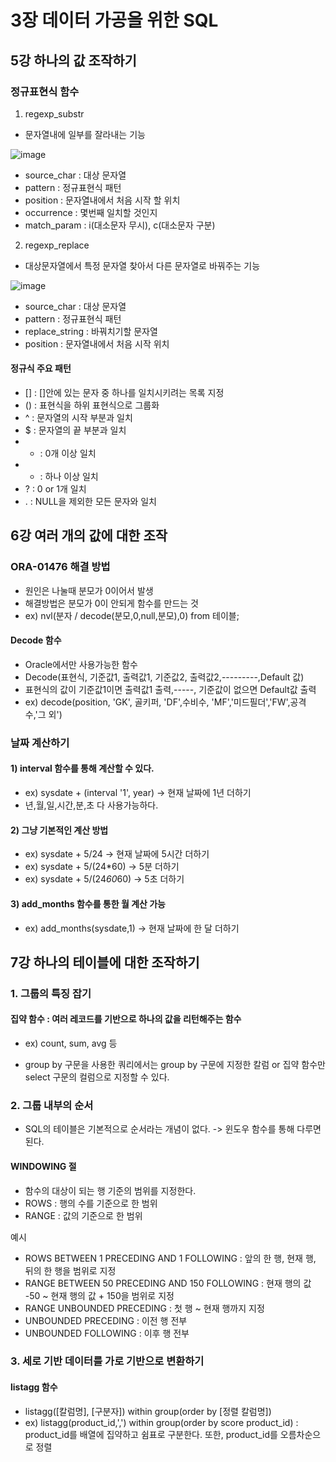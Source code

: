 # 3장 데이터 가공을 위한 SQL

## 5강 하나의 값 조작하기

### 정규표현식 함수

1) regexp_substr
- 문자열내에 일부를 잘라내는 기능

![image](https://user-images.githubusercontent.com/88830472/135563915-634444ac-e7b4-43f0-83f4-a7c78d2f162c.png)
- source_char : 대상 문자열
- pattern : 정규표현식 패턴
- position : 문자열내에서 처음 시작 할 위치
- occurrence : 몇번째 일치할 것인지
- match_param : i(대소문자 무시), c(대소문자 구분)

2) regexp_replace
- 대상문자열에서 특정 문자열 찾아서 다른 문자열로 바꿔주는 기능

![image](https://user-images.githubusercontent.com/88830472/135564075-e0b401bc-2185-47f6-b0bf-903c1acc694f.png)
- source_char : 대상 문자열
- pattern : 정규표현식 패턴
- replace_string : 바꿔치기할 문자열
- position : 문자열내에서 처음 시작 위치

#### 정규식 주요 패턴

- [] : []안에 있는 문자 중 하나를 일치시키려는 목록 지정
- () : 표현식을 하위 표현식으로 그룹화
- ^ : 문자열의 시작 부분과 일치
- $ : 문자열의 끝 부분과 일치
- * : 0개 이상 일치
- + : 하나 이상 일치
- ? : 0 or 1개 일치
- . : NULL을 제외한 모든 문자와 일치


## 6강 여러 개의 값에 대한 조작

### ORA-01476 해결 방법

- 원인은 나눌때 분모가 0이어서 발생
- 해결방법은 분모가 0이 안되게 함수를 만드는 것
- ex) nvl(분자 / decode(분모,0,null,분모),0) from 테이블;

#### Decode 함수

- Oracle에서만 사용가능한 함수
- Decode(표현식, 기준값1, 출력값1, 기준값2, 출력값2,---------,Default 값)
- 표현식의 값이 기준값1이면 출력값1 출력,-----, 기준값이 없으면 Default값 출력
- ex) decode(position, 'GK', 골키퍼, 'DF',수비수, 'MF','미드필더','FW',공격수,'그 외')

### 날짜 계산하기

#### 1) interval 함수를 통해 계산할 수 있다.
- ex) sysdate + (interval '1', year) -> 현재 날짜에 1년 더하기
- 년,월,일,시간,분,초 다 사용가능하다.

#### 2) 그냥 기본적인 계산 방법
- ex) sysdate + 5/24 -> 현재 날짜에 5시간 더하기
- ex) sysdate + 5/(24*60) -> 5분 더하기
- ex) sysdate + 5/(24*60*60) -> 5초 더하기

#### 3) add_months 함수를 통한 월 계산 가능
- ex) add_months(sysdate,1) -> 현재 날짜에 한 달 더하기


## 7강 하나의 테이블에 대한 조작하기

### 1. 그룹의 특징 잡기

#### 집약 함수 : 여러 레코드를 기반으로 하나의 값을 리턴해주는 함수 
- ex) count, sum, avg 등

- group by 구문을 사용한 쿼리에서는 group by 구문에 지정한 칼럼 or 집약 함수만 select 구문의 컬럼으로 지정할 수 있다.

### 2. 그룹 내부의 순서

- SQL의 테이블은 기본적으로 순서라는 개념이 없다. -> 윈도우 함수를 통해 다루면 된다.

#### WINDOWING 절
- 함수의 대상이 되는 행 기준의 범위를 지정한다.
- ROWS : 행의 수를 기준으로 한 범위
- RANGE : 값의 기준으로 한 범위

예시
- ROWS BETWEEN 1 PRECEDING AND 1 FOLLOWING : 앞의 한 행, 현재 행, 뒤의 한 행을 범위로 지정
- RANGE BETWEEN 50 PRECEDING AND 150 FOLLOWING : 현재 행의 값 -50 ~ 현재 행의 값 + 150을 범위로 지정
- RANGE UNBOUNDED PRECEDING : 첫 행 ~ 현재 행까지 지정
- UNBOUNDED PRECEDING : 이전 행 전부
- UNBOUNDED FOLLOWING : 이후 행 전부

### 3. 세로 기반 데이터를 가로 기반으로 변환하기

#### listagg 함수

- listagg([칼럼명], [구분자]) within group(order by [정렬 칼럼명])
- ex) listagg(product_id,',') within group(order by score product_id) : product_id를 배열에 집약하고 쉼표로 구분한다. 또한, product_id를 오름차순으로 정렬
